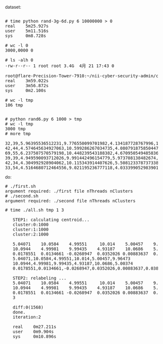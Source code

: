 dataset:

<pre>

# time python rand-3g-6d.py 6 10000000 > 0
real    5m25.927s
user    5m11.516s
sys     0m8.728s

# wc -l 0
3000,0000 0

# ls -alh 0
-rw-r--r-- 1 root root 3.4G  4月 21 17:43 0

root@flare-Precision-Tower-7910:~/nii-cyber-security-admin/clustering/1# time ./group8 > tmp
real    3m59.022s
user    3m56.872s
sys     0m2.100s

# wc -l tmp
106 tmp

</pre>

<pre>
# python rand6.py 6 1000 > tmp
# wc -l tmp
3000 tmp
# more tmp

32,39,5.96395536512231,9.776550099701982,4.134187728767996,10.348981472250907,5.627443643984207,10.358415172182395
42,44,4.574645634927063,10.599286267034735,4.080791875850447,10.678022246117825,5.878670266486108,8.348053472232975
69,55,6.237507570579198,10.448239543188382,4.670950549485836,10.204487684332934,4.890209944382741,11.351854855253112
39,39,4.949590093712026,9.991442496154779,5.973708138482674,8.48818171087171,3.3600402412275,10.159131948235126
42,34,4.304992928904062,10.115343914407626,5.508123378737338,10.375499004011797,5.34965151631563,10.46698964646403
33,54,4.5164680712464556,9.021195236777118,4.033399052983901,8.389769079073899,5.4336271504123745,9.729967296205075
</pre>

do:
<pre>
# ./first.sh
argument required: ./first file nThreads nClusters
# ./second.sh
argument required: ./second file nThreads nClusters
</pre>

<pre>
# time ./all.sh tmp 1 3

   STEP1: calculating centroid...
   cluster:0:1000
   cluster:1:1000
   cluster:2:1000

   5.04071    10.0584    4.99551     10.014    5.00457    9.96473
   10.0944    4.99981    9.99435    4.93187    10.0686    5.00374
   0.0178551  0.0134661 -0.0268947  0.0352026 0.00883637  0.038484
   5.04071,10.0584,4.99551,10.014,5.00457,9.96473
   10.0944,4.99981,9.99435,4.93187,10.0686,5.00374
   0.0178551,0.0134661,-0.0268947,0.0352026,0.00883637,0.0384848

   STEP2: relabeling ...
   5.04071    10.0584    4.99551     10.014    5.00457    9.9647
   10.0944    4.99981    9.99435    4.93187    10.0686    5.00374
   0.0178551  0.0134661 -0.0268947  0.0352026 0.00883637  0.038484
   3

   diff:0(1568)
   done.
   iteration:2

   real    0m27.211s
   user    0m9.904s
   sys     0m10.896s

</pre>
